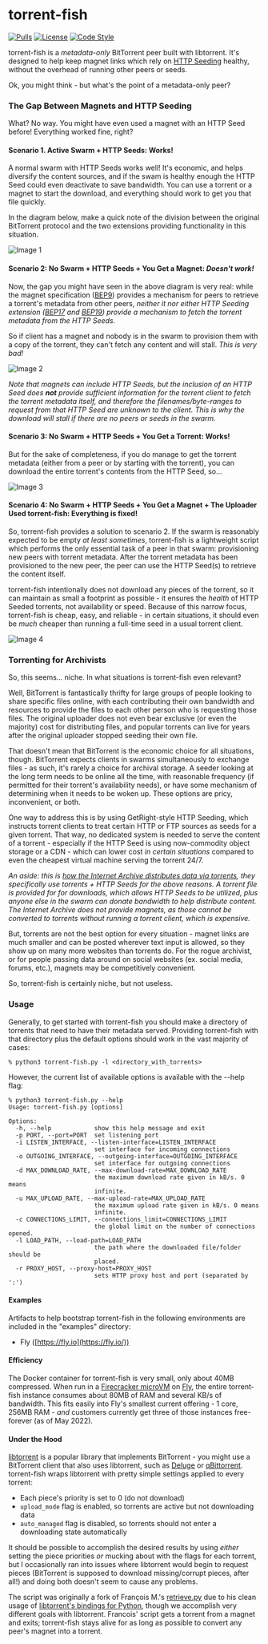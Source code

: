 # torrent-fish

[![Pulls](https://img.shields.io/docker/pulls/tweedge/torrent-fish)](https://hub.docker.com/repository/docker/tweedge/torrent-fish)
[![License](https://img.shields.io/github/license/tweedge/torrent-fish)](https://github.com/tweedge/torrent-fish)
[![Code Style](https://img.shields.io/badge/code%20style-black-black)](https://github.com/psf/black)

torrent-fish is a *metadata-only* BitTorrent peer built with libtorrent. It's designed to help keep magnet links which rely on [HTTP Seeding](https://wiki.vuze.com/w/HTTP_Seeding) healthy, without the overhead of running other peers or seeds.

Ok, you might think - but what's the point of a metadata-only peer?

### The Gap Between Magnets and HTTP Seeding

What? No way. You might have even used a magnet with an HTTP Seed before! Everything worked fine, right?

#### Scenario 1. Active Swarm + HTTP Seeds: Works!

A normal swarm with HTTP Seeds works well! It's economic, and helps diversify the content sources, and if the swam is healthy enough the HTTP Seed could even deactivate to save bandwidth. You can use a torrent or a magnet to start the download, and everything should work to get you that file quickly.

In the diagram below, make a quick note of the division between the original BitTorrent protocol and the two extensions providing functionality in this situation.

![Image 1](https://github.com/tweedge/torrent-fish/blob/main/diagrams/1_normal_swarm_with_http_seeds.png?raw=true)

#### Scenario 2: No Swarm + HTTP Seeds + You Get a Magnet: *Doesn't work!*

Now, the gap you might have seen in the above diagram is very real: while the magnet specification ([BEP9](https://www.bittorrent.org/beps/bep_0009.html)) provides a mechanism for peers to retrieve a torrent's metadata from other peers, *neither it nor either HTTP Seeding extension ([BEP17](https://www.bittorrent.org/beps/bep_0017.html) and [BEP19](https://www.bittorrent.org/beps/bep_0019.html)) provide a mechanism to fetch the torrent metadata from the HTTP Seeds.*

So if client has a magnet and nobody is in the swarm to provision them with a copy of the torrent, they can't fetch any content and will stall. *This is very bad!*

![Image 2](https://github.com/tweedge/torrent-fish/blob/main/diagrams/2_client_has_magnet_with_only_http_seeds.png?raw=true)

*Note that magnets can include HTTP Seeds, but the inclusion of an HTTP Seed does **not** provide sufficient information for the torrent client to fetch the torrent metadata itself, and therefore the filenames/byte-ranges to request from that HTTP Seed are unknown to the client. This is why the download will stall if there are no peers or seeds in the swarm.*

#### Scenario 3: No Swarm + HTTP Seeds + You Get a Torrent: Works!

But for the sake of completeness, if you do manage to get the torrent metadata (either from a peer or by starting with the torrent), you can download the entire torrent's contents from the HTTP Seed, so...

![Image 3](https://github.com/tweedge/torrent-fish/blob/main/diagrams/3_client_has_torrent_with_only_http_seeds.png?raw=true)

#### Scenario 4: No Swarm + HTTP Seeds + You Get a Magnet + The Uploader Used torrent-fish: Everything is fixed!

So, torrent-fish provides a solution to scenario 2. If the swarm is reasonably expected to be empty *at least sometimes*, torrent-fish is a lightweight script which performs the only essential task of a peer in that swarm: provisioning new peers with torrent metadata. After the torrent metadata has been provisioned to the new peer, the peer can use the HTTP Seed(s) to retrieve the content itself.

torrent-fish intentionally does not download any pieces of the torrent, so it can maintain as small a footprint as possible - it ensures the *health* of HTTP Seeded torrents, not availability or speed. Because of this narrow focus, torrent-fish is cheap, easy, and reliable - in certain situations, it should even be *much* cheaper than running a full-time seed in a usual torrent client.

![Image 4](https://github.com/tweedge/torrent-fish/blob/main/diagrams/4_client_has_magnet_with_torrentfish_and_http_seeds.png?raw=true)

### Torrenting for Archivists

So, this seems... niche. In what situations is torrent-fish even relevant?

Well, BitTorrent is fantastically thrifty for large groups of people looking to share specific files online, with each contributing their own bandwidth and resources to provide the files to each other person who is requesting those files. The original uploader does not even bear exclusive (or even the majority) cost for distributing files, and popular torrents can live for years after the original uploader stopped seeding their own file.

That doesn't mean that BitTorrent is the economic choice for all situations, though. BitTorrent expects clients in swarms simultaneously to exchange files - as such, it's rarely a choice for archival storage. A seeder looking at the long term needs to be online all the time, with reasonable frequency (if permitted for their torrent's availability needs), or have some mechanism of determining when it needs to be woken up. These options are pricy, inconvenient, or both.

One way to address this is by using GetRight-style HTTP Seeding, which instructs torrent clients to treat certain HTTP or FTP sources as seeds for a given torrent. That way, no dedicated system is needed to serve the content of a torrent - especially if the HTTP Seed is using now-commodity object storage or a CDN - which can lower cost *in certain situations* compared to even the cheapest virtual machine serving the torrent 24/7.

*An aside: this is [how the Internet Archive distributes data via torrents](https://help.archive.org/help/archive-bittorrents/), they specifically use torrents + HTTP Seeds for the above reasons. A torrent file is provided for for downloads, which allows HTTP Seeds to be utilized, plus anyone else in the swarm can donate bandwidth to help distribute content. The Internet Archive does not provide magnets, as those cannot be converted to torrents without running a torrent client, which is expensive.*

But, torrents are not the best option for every situation - magnet links are much smaller and can be posted wherever text input is allowed, so they show up on many more websites than torrents do. For the rogue archivist, or for people passing data around on social websites (ex. social media, forums, etc.), magnets may be competitively convenient.

So, torrent-fish is certainly niche, but not useless.

### Usage

Generally, to get started with torrent-fish you should make a directory of torrents that need to have their metadata served. Providing torrent-fish with that directory plus the default options should work in the vast majority of cases:

```
% python3 torrent-fish.py -l <directory_with_torrents>
```

However, the current list of available options is available with the --help flag:

```
% python3 torrent-fish.py --help
Usage: torrent-fish.py [options]

Options:
  -h, --help            show this help message and exit
  -p PORT, --port=PORT  set listening port
  -i LISTEN_INTERFACE, --listen-interface=LISTEN_INTERFACE
                        set interface for incoming connections
  -o OUTGOING_INTERFACE, --outgoing-interface=OUTGOING_INTERFACE
                        set interface for outgoing connections
  -d MAX_DOWNLOAD_RATE, --max-download-rate=MAX_DOWNLOAD_RATE
                        the maximum download rate given in kB/s. 0 means
                        infinite.
  -u MAX_UPLOAD_RATE, --max-upload-rate=MAX_UPLOAD_RATE
                        the maximum upload rate given in kB/s. 0 means
                        infinite.
  -c CONNECTIONS_LIMIT, --connections_limit=CONNECTIONS_LIMIT
                        the global limit on the number of connections opened.
  -l LOAD_PATH, --load-path=LOAD_PATH
                        the path where the downloaded file/folder should be
                        placed.
  -r PROXY_HOST, --proxy-host=PROXY_HOST
                        sets HTTP proxy host and port (separated by ':')
```

#### Examples

Artifacts to help bootstrap torrent-fish in the following environments are included in the "examples" directory:

* Fly ([https://fly.io](https://fly.io/))

#### Efficiency

The Docker container for torrent-fish is very small, only about 40MB compressed. When run in a [Firecracker microVM](https://firecracker-microvm.github.io/) on [Fly](https://fly.io/), the entire torrent-fish instance consumes about 80MB of RAM and several KB/s of bandwidth. This fits easily into Fly's smallest current offering - 1 core, 256MB RAM - *and* customers currently get three of those instances free-forever (as of May 2022).

#### Under the Hood

[libtorrent](https://www.libtorrent.org/) is a popular library that implements BitTorrent - you might use a BitTorrent client that also uses libtorrent, such as [Deluge](https://deluge-torrent.org/) or [qBittorrent](https://www.qbittorrent.org/). torrent-fish wraps libtorrent with pretty simple settings applied to every torrent:

* Each piece's priority is set to 0 (do not download)
* `upload_mode` flag is enabled, so torrents are active but not downloading data
* `auto_managed` flag is disabled, so torrents should not enter a downloading state automatically

It should be possible to accomplish the desired results by using *either* setting the piece priorities *or* mucking about with the flags for each torrent, but I occasionally ran into issues where libtorrent would begin to request pieces (BitTorrent is supposed to download missing/corrupt pieces, after all!) and doing both doesn't seem to cause any problems.

The script was originally a fork of François M.'s [retrieve.py](https://gist.github.com/francoism90/4db9efa5af546d831ca47208e58f3364) due to his clean usage of [libtorrent's bindings for Python](https://www.libtorrent.org/python_binding.html), though we accomplish very different goals with libtorrent. Francois' script gets a torrent from a magnet and exits; torrent-fish stays alive for as long as possible to convert any peer's magnet into a torrent.
